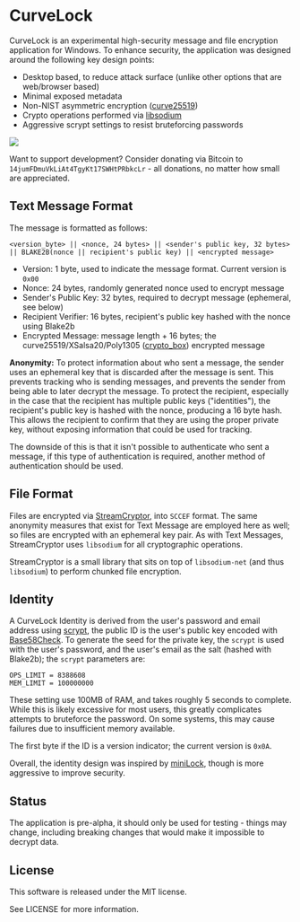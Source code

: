 CurveLock
=========

CurveLock is an experimental high-security message and file encryption application for Windows. To enhance security, the application was designed around the following key design points:

* Desktop based, to reduce attack surface (unlike other options that are web/browser based)
* Minimal exposed metadata
* Non-NIST asymmetric encryption ([curve25519](https://en.wikipedia.org/wiki/Curve25519))
* Crypto operations performed via [libsodium](https://github.com/jedisct1/libsodium)
* Aggressive scrypt settings to resist bruteforcing passwords

![](resources/screenshot.png)

Want to support development? Consider donating via Bitcoin to `14jumFDmuVkLiAt4TgyKt17SWHtPRbkcLr` - all donations, no matter how small are appreciated.

## Text Message Format

The message is formatted as follows:

    <version_byte> || <nonce, 24 bytes> || <sender's public key, 32 bytes> || BLAKE2B(nonce || recipient's public key) || <encrypted message>

* Version: 1 byte, used to indicate the message format. Current version is `0x00`
* Nonce: 24 bytes, randomly generated nonce used to encrypt message
* Sender's Public Key: 32 bytes, required to decrypt message (ephemeral, see below)
* Recipient Verifier: 16 bytes, recipient's public key hashed with the nonce using Blake2b
* Encrypted Message: message length + 16 bytes; the curve25519/XSalsa20/Poly1305 ([crypto_box](http://nacl.cr.yp.to/box.html)) encrypted message

**Anonymity:** To protect information about who sent a message, the sender uses an ephemeral key that is discarded after the message is sent. This prevents tracking who is sending messages, and prevents the sender from being able to later decrypt the message. To protect the recipient, especially in the case that the recipient has multiple public keys ("identities"), the recipient's public key is hashed with the nonce, producing a 16 byte hash. This allows the recipient to confirm that they are using the proper private key, without exposing information that could be used for tracking.

The downside of this is that it isn't possible to authenticate who sent a message, if this type of authentication is required, another method of authentication should be used.

## File Format

Files are encrypted via [StreamCryptor](https://github.com/bitbeans/StreamCryptor), into `SCCEF` format. The same anonymity measures that exist for Text Message are employed here as well; so files are encrypted with an ephemeral key pair. As with Text Messages, StreamCryptor uses `libsodium` for all cryptographic operations.

StreamCryptor is a small library that sits on top of `libsodium-net` (and thus `libsodium`) to perform chunked file encryption.

## Identity

A CurveLock Identity is derived from the user's password and email address using [scrypt](https://www.tarsnap.com/scrypt.html), the public ID is the user's public key encoded with [Base58Check](https://en.bitcoin.it/wiki/Base58Check_encoding). To generate the seed for the private key, the `scrypt` is used with the user's password, and the user's email as the salt (hashed with Blake2b); the `scrypt` parameters are:

    OPS_LIMIT = 8388608
    MEM_LIMIT = 100000000

These setting use 100MB of RAM, and takes roughly 5 seconds to complete. While this is likely excessive for most users, this greatly complicates attempts to bruteforce the password. On some systems, this may cause failures due to insufficient memory available.

The first byte if the ID is a version indicator; the current version is `0x0A`.

Overall, the identity design was inspired by [miniLock](https://github.com/kaepora/miniLock/blob/master/README.md#2-key-derivation), though is more aggressive to improve security.

## Status

The application is pre-alpha, it should only be used for testing - things may change, including breaking changes that would make it impossible to decrypt data.

## License

This software is released under the MIT license.

See LICENSE for more information.
